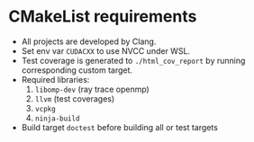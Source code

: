 # CMakeList requirements

- All projects are developed by Clang.
- Set env var `CUDACXX` to use NVCC under WSL.
- Test coverage is generated to `./html_cov_report` by running corresponding custom target.
- Required libraries: 
    1. `libomp-dev` (ray trace openmp) 
    1. `llvm` (test coverages)
    1. `vcpkg`
    1. `ninja-build`
- Build target `doctest` before building all or test targets